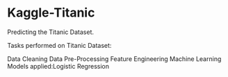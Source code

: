 # Kaggle-Titanic

Predicting the Titanic Dataset.

Tasks performed on Titanic Dataset:

Data Cleaning
Data Pre-Processing
Feature Engineering
Machine Learning Models applied:Logistic Regression
